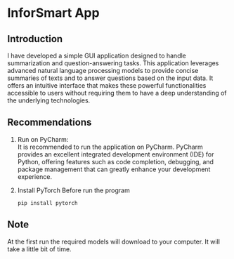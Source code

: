 # InforSmart App

## Introduction

I have developed a simple GUI application designed to handle summarization and question-answering tasks. This application leverages advanced natural language processing models to provide concise summaries of texts and to answer questions based on the input data. It offers an intuitive interface that makes these powerful functionalities accessible to users without requiring them to have a deep understanding of the underlying technologies.

## Recommendations
1. Run on PyCharm:<br/>
It is recommended to run the application on PyCharm. PyCharm provides an excellent integrated development environment (IDE) for Python, offering features such as code completion, debugging, and package management that can greatly enhance your development experience.
2. Install PyTorch Before run the program<br/>

   ```
   pip install pytorch

## Note
At the first run the required models will download to your computer. It will take a little bit of time.
